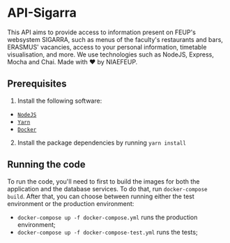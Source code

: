 # API-Sigarra
This API aims to provide access to information present on FEUP's 
websystem SIGARRA, such as menus of the faculty's restaurants 
and bars, ERASMUS' vacancies, access to your personal information, 
timetable visualisation, and more. We use technologies such as NodeJS, 
Express, Mocha and Chai.
Made with ❤️  by NIAEFEUP.

## Prerequisites
1. Install the following software:
  - [`NodeJS`](http://nodejs.org/)
  - [`Yarn`](https://yarnpkg.com/)
  - [`Docker`](https://www.docker.com)
2. Install the package dependencies by running `yarn install`

## Running the code
To run the code, you'll need to first to build the images for both 
the application and the database services. To do that, run 
`docker-compose build`. After that, you can choose between running 
either the test environment or the production environment:

- `docker-compose up -f docker-compose.yml` runs 
the production environment;
- `docker-compose up -f docker-compose-test.yml` runs 
the tests;

